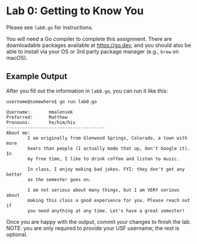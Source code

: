 # Lab 0: Getting to Know You

Please see `lab0.go` for instructions.

You will need a Go compiler to complete this assignment. There are downloadable
packages available at https://go.dev, and you should also be able to install
via your OS or 3rd party package manager (e.g., `brew` on macOS).

## Example Output

After you fill out the information in `lab0.go`, you can run it like this:

```
username@somewhere$ go run lab0.go

Username:       mmalensek
Preferred:      Matthew
Pronouns:       he/him/his
-------------------------------------
About me:
        I am originally from Glenwood Springs, Colorado, a town with more
        bears than people (I actually made that up, don't Google it). In
        my free time, I like to drink coffee and listen to music.

        In class, I enjoy making bad jokes. FYI: they don't get any better
        as the semester goes on.

        I am not serious about many things, but I am VERY serious about
        making this class a good experience for you. Please reach out if
        you need anything at any time. Let's have a great semester!
```

Once you are happy with the output, commit your changes to finish the lab. NOTE: you are only required to provide your USF username; the rest is optional.
